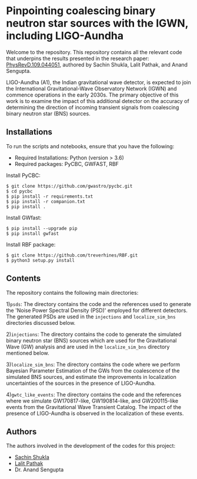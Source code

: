 
# Pinpointing coalescing binary neutron star sources with the IGWN, including LIGO-Aundha


Welcome to the repository. This repository contains all the relevant code that underpins the results presented in the research paper: [PhysRevD.109.044051](https://journals.aps.org/prd/abstract/10.1103/PhysRevD.109.044051), authored by Sachin Shukla, Lalit Pathak, and Anand Sengupta.

LIGO-Aundha (A1), the Indian gravitational wave detector, is expected to join the International Gravitational-Wave Observatory Network (IGWN) and commence operations in the early 2030s. The primary objective of this work is to examine the impact of this additional detector on the accuracy of determining the direction of incoming transient signals from coalescing binary neutron star (BNS) sources.

## Installations
To run the scripts and notebooks, ensure that you have the following:

* Required Installations: Python (version > 3.6)
* Required packages: PyCBC, GWFAST, RBF

Install PyCBC:

    $ git clone https://github.com/gwastro/pycbc.git
    $ cd pycbc
    $ pip install -r requirements.txt
    $ pip install -r companion.txt
    $ pip install .
    
Install GWfast: 

    $ pip install --upgrade pip
    $ pip install gwfast
    
Install RBF package: 

    $ git clone https://github.com/treverhines/RBF.git
    $ python3 setup.py install
    
## Contents

The repository contains the following main directories:

1)```psds```: The directory contains the code and the references used to generate the 'Noise Power Spectral Density (PSD)' employed for different detectors. The generated PSDs are used in the ```injections``` and ```localize_sim_bns``` directories discussed below.

2)```injections```: The directory contains the code to generate the simulated binary neutron star (BNS) sources which are used for the Gravitational Wave (GW) analysis and are used in the ```localize_sim_bns``` directory mentioned below.

3)```localize_sim_bns```: The directory contains the code where we perform Bayesian Parameter Estimation of the GWs from the coalescence of the simulated BNS sources, and estimate the improvements in localization uncertainties of the sources in the presence of LIGO-Aundha.

4)```gwtc_like_events```: The directory contains the code and the references where we simulate GW170817-like, GW190814-like, and GW200115-like events from the Gravitational Wave Transient Catalog. The impact of the presence of LIGO-Aundha is observed in the localization of these events.

## Authors

The authors involved in the development of the codes for this project:
- [Sachin Shukla](https://github.com/sachin-shukla-1402)
- [Lalit Pathak](https://github.com/lalit-pathak)
- Dr. Anand Sengupta

